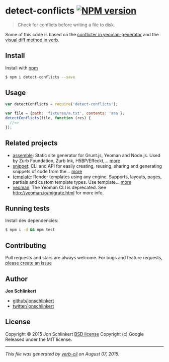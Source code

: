 # detect-conflicts [![NPM version](https://badge.fury.io/js/detect-conflicts.svg)](http://badge.fury.io/js/detect-conflicts)

> Check for conflicts before writing a file to disk.

Some of this code is based on the [conflicter in yeoman-generator](https://github.com/yeoman/generator) and the [visual diff method in verb](https://github.com/verbose/verb).

## Install

Install with [npm](https://www.npmjs.com/)

```sh
$ npm i detect-conflicts --save
```

## Usage

```js
var detectConflicts = require('detect-conflicts');

var file = {path: 'fixtures/a.txt', contents: 'aaa'};
detectConflicts(file, function (res) {
  //=> 
});
```

## Related projects

* [assemble](http://assemble.io): Static site generator for Grunt.js, Yeoman and Node.js. Used by Zurb Foundation, Zurb Ink, H5BP/Effeckt,… [more](http://assemble.io)
* [snippet](https://github.com/jonschlinkert/snippet): CLI and API for easily creating, reusing, sharing and generating snippets of code from the… [more](https://github.com/jonschlinkert/snippet)
* [template](https://github.com/jonschlinkert/template): Render templates using any engine. Supports, layouts, pages, partials and custom template types. Use template… [more](https://github.com/jonschlinkert/template)
* [yeoman](http://yeoman.io): The Yeoman CLI is deprecated. See http://yeoman.io/migrate.html for more info.

## Running tests

Install dev dependencies:

```sh
$ npm i -d && npm test
```

## Contributing

Pull requests and stars are always welcome. For bugs and feature requests, [please create an issue](https://github.com/jonschlinkert/detect-conflicts/issues/new)

## Author

**Jon Schlinkert**

+ [github/jonschlinkert](https://github.com/jonschlinkert)
+ [twitter/jonschlinkert](http://twitter.com/jonschlinkert)

## License

Copyright © 2015 Jon Schlinkert
[BSD license](http://opensource.org/licenses/bsd-license.php)
Copyright (c) Google
Released under the MIT license.

***

_This file was generated by [verb-cli](https://github.com/assemble/verb-cli) on August 07, 2015._